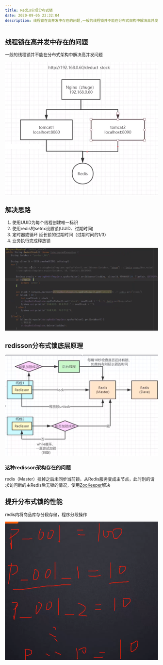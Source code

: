```yaml
---
title: Redis实现分布式锁
date: 2020-09-05 22:32:04
description: 线程锁在高并发中存在的问题,一般的线程锁并不能在分布式架构中解决高并发问题
---
```

## 线程锁在高并发中存在的问题

一般的线程锁并不能在分布式架构中解决高并发问题

![png](/public/redis-distributed-locking/20200904214328159922700848252.png)

## 解决思路

1. 使用UUID为每个线程创建唯一标识
2. 使用redis的setnx设置锁(UUID、过期时间)
3. 定时器或循环 延长锁的过期时间（过期时间的1/3）
4. 业务执行完成释放锁

![](/public/redis-distributed-locking/20200904220034159922803443492.png)

## redisson分布式锁底层原理

![原理流程图](/public/redis-distributed-locking/20200904205428159922406833844.png)

### 这种redisson架构存在的问题

redis（Master）挂掉之后未同步当前锁，从Redis服务变成主节点，此时别的请求访问新的主Redis后无锁的情况，使用[ZooKeeper](http://blog.ymkj8.com/?id=9 "ZooKeeper")解决

## 提升分布式锁的性能

redis内将商品库存分段存储，程序分段操作

![png](/public/redis-distributed-locking/20200904220403159922824352423.png)